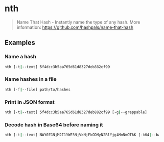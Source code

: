 # nth

> Name That Hash - Instantly name the type of any hash. More information: <https://github.com/hashpals/name-that-hash>.

## Examples

### Name a hash

```bash
nth [-t|--text] 5f4dcc3b5aa765d61d8327deb882cf99
```

### Name hashes in a file

```bash
nth [-f|--file] path/to/hashes
```

### Print in JSON format

```bash
nth [-t|--text] 5f4dcc3b5aa765d61d8327deb882cf99 [-g|--greppable]
```

### Decode hash in Base64 before naming it

```bash
nth [-t|--text] NWY0ZGNjM2I1YWE3NjVkNjFkODMyN2RlYjg4MmNmOTkK [-b64|--base64]
```
